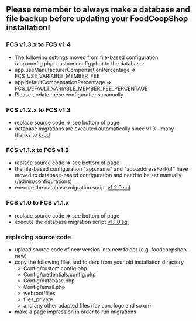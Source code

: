 ## Please remember to always make a **database and file backup** before updating your FoodCoopShop installation!

### FCS v1.3.x to FCS v1.4
* The following settings moved from file-based configuration (app.config.php, custom.config.php) to the database:
* app.useManufacturerCompensationPercentage => FCS\_USE\_VARIABLE\_MEMBER\_FEE
* app.defaultCompensationPercentage => FCS\_DEFAULT\_VARIABLE\_MEMBER\_FEE\_PERCENTAGE
* Please update these configurations manually

### FCS v1.2.x to FCS v1.3
* replace source code => see bottom of page
* database migrations are executed automatically since v1.3 - many thanks to [k-pd](https://github.com/k-pd)

### FCS v1.1.x to FCS v1.2
* replace source code => see bottom of page
* the file-based configuration "app.name" and "app.addressForPdf" have moved to database-based configuration and need to be set manually (/admin/configurations)
* execute the database migration script [v1.2.0.sql](../blob/master/Config/sql/migrations/v1.2.0.sql)

### FCS v1.0 to FCS v1.1.x
* replace source code => see bottom of page
* execute the database migration script [v1.1.0.sql](../blob/master/Config/sql/migrations/v1.1.0.sql)

### replacing source code
* upload source code of new version into new folder (e.g. foodcoopshop-new)
* copy the following files and folders from your old installation directory
    * Config/custom.config.php
    * Config/credentials.config.php
    * Config/database.php
    * Config/email.php
    * webroot/files
    * files_private
    * and any other adapted files (favicon, logo and so on)
* make a page impression in order to run migrations